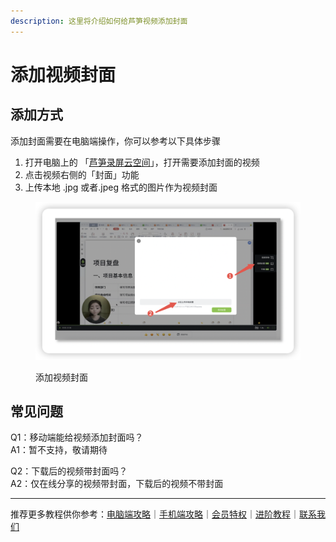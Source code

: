 ```yaml
---
description: 这里将介绍如何给芦笋视频添加封面
---
```


# 添加视频封面

## 添加方式 <a href="#f0-9f-91-8d-e6-b7-bb-e5-8a-a0-e6-96-b9-e5-bc-8f" id="f0-9f-91-8d-e6-b7-bb-e5-8a-a0-e6-96-b9-e5-bc-8f"></a>

添加封面需要在电脑端操作，你可以参考以下具体步骤

1. 打开电脑上的 「[芦笋录屏云空间](https://lusun.com/dashboard/videos)」，打开需要添加封面的视频
2. 点击视频右侧的「封面」功能
3. 上传本地 .jpg 或者.jpeg 格式的图片作为视频封面

<figure><img src="../.gitbook/assets/fengmian.png" alt=""><figcaption><p>添加视频封面</p></figcaption></figure>

## 常见问题 <a href="#f0-9f-91-89-e5-b8-b8-e8-a7-81-e9-97-ae-e9-a2-98" id="f0-9f-91-89-e5-b8-b8-e8-a7-81-e9-97-ae-e9-a2-98"></a>

Q1：移动端能给视频添加封面吗？\
A1：暂不支持，敬请期待

Q2：下载后的视频带封面吗？\
A2：仅在线分享的视频带封面，下载后的视频不带封面



***

推荐更多教程供你参考：[电脑端攻略](../basic/pc.md)｜[手机端攻略](../basic/phone.md)｜[会员特权](../basic/vip.md)｜[进阶教程](./)｜[联系我们](../contact/)
